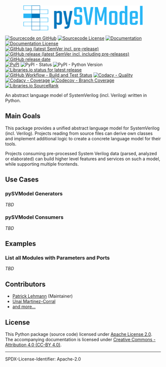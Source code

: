 <p align="center">
  <a title="edaa-org.github.io/pySVModel" href="https://edaa-org.github.io/pySVModel"><img height="80px" src="doc/_static/logo.svg"/></a>
</p>

[![Sourcecode on GitHub](https://img.shields.io/badge/pyEDAA-pySVModel-29b6f6.svg?longCache=true&style=flat-square&logo=GitHub&labelColor=0277bd)](https://github.com/edaa-org/pySVModel)
[![Sourcecode License](https://img.shields.io/pypi/l/pySVModel?longCache=true&style=flat-square&logo=GitHub&label=code%20license)](LICENSE.md)
[![Documentation](https://img.shields.io/website?longCache=true&style=flat-square&label=edaa-org.github.io%2FpySVModel&logo=GitHub&logoColor=fff&up_color=blueviolet&up_message=Read%20now%20%E2%9E%9A&url=https%3A%2F%2Fedaa-org.github.io%2FpySVModel%2Findex.html)](https://edaa-org.github.io/pySVModel/)
[![Documentation License](https://img.shields.io/badge/doc%20license-CC--BY%204.0-green?longCache=true&style=flat-square&)](LICENSE.md)  
[![GitHub tag (latest SemVer incl. pre-release)](https://img.shields.io/github/v/tag/edaa-org/pySVModel?longCache=true&style=flat-square&logo=GitHub&include_prereleases)](https://github.com/edaa-org/pySVModel/tags)
[![GitHub release (latest SemVer incl. including pre-releases)](https://img.shields.io/github/v/release/edaa-org/pySVModel?longCache=true&style=flat-square&logo=GitHub&include_prereleases)](https://github.com/edaa-org/pySVModel/releases/latest)
[![GitHub release date](https://img.shields.io/github/release-date/edaa-org/pySVModel?longCache=true&style=flat-square&logo=GitHub&)](https://github.com/edaa-org/pySVModel/releases)  
[![PyPI](https://img.shields.io/pypi/v/pySVModel?longCache=true&style=flat-square&logo=PyPI&logoColor=FBE072)](https://pypi.org/project/pySVModel/)
![PyPI - Status](https://img.shields.io/pypi/status/pySVModel?longCache=true&style=flat-square&logo=PyPI&logoColor=FBE072)
![PyPI - Python Version](https://img.shields.io/pypi/pyversions/pySVModel?longCache=true&style=flat-square&logo=PyPI&logoColor=FBE072)
[![Libraries.io status for latest release](https://img.shields.io/librariesio/release/pypi/pySVModel?longCache=true&style=flat-square&)](https://libraries.io/github/edaa-org/pySVModel)  
[![GitHub Workflow - Build and Test Status](https://img.shields.io/github/workflow/status/edaa-org/pySVModel/Unit%20Testing,%20Coverage%20Collection,%20Package,%20Release,%20Documentation%20and%20Publish?longCache=true&style=flat-square&label=build%20and%20test&logo=GitHub%20Actions&logoColor=FFFFFF)](https://github.com/edaa-org/pySVModel/actions?query=workflow%3A%22Unit%20Testing,%20Coverage%20Collection,%20Package,%20Release,%20Documentation%20and%20Publish%22)
[![Codacy - Quality](https://img.shields.io/codacy/grade/39d312bf98244961975559f141c3e000?longCache=true&style=flat-square&logo=Codacy)](https://app.codacy.com/gh/edaa-org/pySVModel)
[![Codacy - Coverage](https://img.shields.io/codacy/coverage/39d312bf98244961975559f141c3e000?longCache=true&style=flat-square&logo=Codacy)](https://app.codacy.com/gh/edaa-org/pySVModel)
[![Codecov - Branch Coverage](https://img.shields.io/codecov/c/github/edaa-org/pySVModel?longCache=true&style=flat-square&logo=Codecov)](https://codecov.io/gh/edaa-org/pySVModel)
[![Libraries.io SourceRank](https://img.shields.io/librariesio/sourcerank/pypi/pySVModel?longCache=true&style=flat-square&)](https://libraries.io/github/edaa-org/pySVModel/sourcerank)  

<!--
[![Dependent repos (via libraries.io)](https://img.shields.io/librariesio/dependent-repos/pypi/pySVModel?longCache=true&style=flat-square&logo=GitHub)](https://github.com/edaa-org/pySVModel/network/dependents)
[![Requires.io](https://img.shields.io/requires/github/edaa-org/pySVModel?longCache=true&style=flat-square)](https://requires.io/github/EDAA-ORG/pySVModel/requirements/?branch=main)
-->

An abstract language model of SystemVerilog (incl. Verilog) written in Python.


## Main Goals

This package provides a unified abstract language model for SystemVerilog (incl. Verilog).
Projects reading from source files can derive own classes and implement additional logic to create a concrete language
model for their tools.

Projects consuming pre-processed System Verilog data (parsed, analyzed or elaborated) can build higher level features
and services on such a model, while supporting multiple frontends.


## Use Cases

### pySVModel Generators

*TBD*

### pySVModel Consumers

*TBD*

## Examples

### List all Modules with Parameters and Ports

*TBD*

## Contributors

* [Patrick Lehmann](https://github.com/Paebbels) (Maintainer)
* [Unai Martinez-Corral](https://github.com/umarcor)
* [and more...](https://github.com/edaa-org/pySVModel/graphs/contributors)

## License

This Python package (source code) licensed under [Apache License 2.0](LICENSE.md).  
The accompanying documentation is licensed under [Creative Commons - Attribution 4.0 (CC-BY 4.0)](doc/Doc-License.rst).

-------------------------
SPDX-License-Identifier: Apache-2.0
